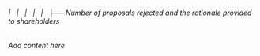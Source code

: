 ###### |   |   |   |   |   ├── Number of proposals rejected and the rationale provided to shareholders

*Add content here*